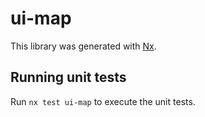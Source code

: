 # ui-map

This library was generated with [Nx](https://nx.dev).

## Running unit tests

Run `nx test ui-map` to execute the unit tests.
